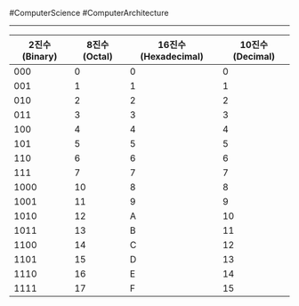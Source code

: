 #ComputerScience #ComputerArchitecture 

---

| 2진수 (Binary) | 8진수 (Octal) | 16진수 (Hexadecimal) | 10진수 (Decimal) |
| ------------ | ----------- | ------------------ | -------------- |
| 000          | 0           | 0                  | 0              |
| 001          | 1           | 1                  | 1              |
| 010          | 2           | 2                  | 2              |
| 011          | 3           | 3                  | 3              |
| 100          | 4           | 4                  | 4              |
| 101          | 5           | 5                  | 5              |
| 110          | 6           | 6                  | 6              |
| 111          | 7           | 7                  | 7              |
| 1000         | 10          | 8                  | 8              |
| 1001         | 11          | 9                  | 9              |
| 1010         | 12          | A                  | 10             |
| 1011         | 13          | B                  | 11             |
| 1100         | 14          | C                  | 12             |
| 1101         | 15          | D                  | 13             |
| 1110         | 16          | E                  | 14             |
| 1111         | 17          | F                  | 15             |
